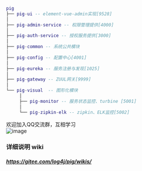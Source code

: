     
``` lua
pig
├── pig-ui -- element-vue-admin实现[9528]
│
├── pig-admin-service -- 权限管理提供[4000]
│
├── pig-auth-service -- 授权服务提供[3000]
│
├── pig-common -- 系统公共模块 
│
├── pig-config -- 配置中心[4001]
│
├── pig-eureka -- 服务注册与发现[1025]
│
├── pig-gateway -- ZUUL网关[9999]
│
└── pig-visual  -- 图形化模块 
     │
     ├── pig-monitor -- 服务状态监控、turbine [5001]
     │
     └── pig-zipkin-elk -- zipkin、ELK监控[5002]
```
    
    
欢迎加入QQ交流群，互相学习  
![image](http://oss.wjg95.cn/pig_qq_qun.png)

### 详细说明 wiki
##### https://gitee.com/log4j/pig/wikis/ 
